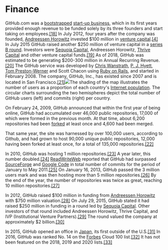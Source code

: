 # Finance

GitHub.com was a [bootstrapped](https://en.wikipedia.org/wiki/Entrepreneurship#Bootstrapping) [start-up business](https://en.wikipedia.org/wiki/Startup_company), which in its first years provided enough revenue to be funded solely by its three founders and start taking on employees.[\[18\]](https://en.wikipedia.org/wiki/GitHub#cite_note-18) In July 2012, four years after the company was founded, [Andreessen Horowitz](https://en.wikipedia.org/wiki/Andreessen_Horowitz) invested $100 million in [venture capital](https://en.wikipedia.org/wiki/Venture_capital).[\[4\]](https://en.wikipedia.org/wiki/GitHub#cite_note-hugeinvestment-4) In July 2015 GitHub raised another $250 million of venture capital in a [series B round](https://en.wikipedia.org/wiki/Series_B). Investors were [Sequoia Capital](https://en.wikipedia.org/wiki/Sequoia_Capital), Andreessen Horowitz, [Thrive Capital](https://en.wikipedia.org/wiki/Thrive_Capital) and other venture capital funds.[\[19\]](https://en.wikipedia.org/wiki/GitHub#cite_note-19) As of 2018, GitHub was estimated to be generating $200-300 million in Annual Recurring Revenue.[\[20\]](https://en.wikipedia.org/wiki/GitHub#cite_note-20) The GitHub service was developed by [Chris Wanstrath](https://en.wikipedia.org/wiki/Chris_Wanstrath), [P. J. Hyett](https://en.wikipedia.org/wiki/P._J._Hyett), [Tom Preston-Werner](https://en.wikipedia.org/wiki/Tom_Preston-Werner) and Scott Chacon using [Ruby on Rails](https://en.wikipedia.org/wiki/Ruby_on_Rails), and started in February 2008. The company, GitHub, Inc., has existed since 2007 and is located in San Francisco.[\[21\]](https://en.wikipedia.org/wiki/GitHub#cite_note-21)[![](https://upload.wikimedia.org/wikipedia/commons/thumb/5/57/Mapping_collaborative_software_on_GitHub.png/220px-Mapping_collaborative_software_on_GitHub.png)](https://en.wikipedia.org/wiki/File:Mapping_collaborative_software_on_GitHub.png)The shading of the map illustrates the number of users as a proportion of each country's [Internet population](https://en.wikipedia.org/wiki/Internet_population). The circular charts surrounding the two hemispheres depict the total number of GitHub users \(left\) and commits \(right\) per country.

On February 24, 2009, GitHub announced that within the first year of being online, GitHub had accumulated over 46,000 public repositories, 17,000 of which were formed in the previous month. At that time, about 6,200 repositories had been [forked](https://en.wikipedia.org/wiki/Fork_%28software_development%29) at least once and 4,600 had been merged.

That same year, the site was harnessed by over 100,000 users, according to Github, and had grown to host 90,000 unique public repositories, 12,000 having been forked at least once, for a total of 135,000 repositories.[\[22\]](https://en.wikipedia.org/wiki/GitHub#cite_note-22)

In 2010, GitHub was hosting 1 million repositories.[\[23\]](https://en.wikipedia.org/wiki/GitHub#cite_note-23) A year later, this number doubled.[\[24\]](https://en.wikipedia.org/wiki/GitHub#cite_note-24) [ReadWriteWeb](https://en.wikipedia.org/wiki/ReadWriteWeb) reported that GitHub had surpassed [SourceForge](https://en.wikipedia.org/wiki/SourceForge) and [Google Code](https://en.wikipedia.org/wiki/Google_Code) in total number of commits for the period of January to May 2011.[\[25\]](https://en.wikipedia.org/wiki/GitHub#cite_note-25) On January 16, 2013, GitHub passed the 3 million users mark and was then hosting more than 5 million repositories.[\[26\]](https://en.wikipedia.org/wiki/GitHub#cite_note-26) By the end of the year, the number of repositories was twice as great, reaching 10 million repositories.[\[27\]](https://en.wikipedia.org/wiki/GitHub#cite_note-27)

In 2012, GitHub raised $100 million in funding from [Andreessen Horowitz](https://en.wikipedia.org/wiki/Andreessen_Horowitz) with $750 million valuation.[\[28\]](https://en.wikipedia.org/wiki/GitHub#cite_note-28) On July 29, 2015, GitHub stated it had raised $250 million in funding in a round led by [Sequoia Capital](https://en.wikipedia.org/wiki/Sequoia_Capital). Other investors of that round included Andreessen Horowitz, Thrive Capital, and IVP \(Institutional Venture Partners\).[\[29\]](https://en.wikipedia.org/wiki/GitHub#cite_note-29) The round valued the company at approximately $2 billion.[\[30\]](https://en.wikipedia.org/wiki/GitHub#cite_note-30)

In 2015, GitHub opened an office in [Japan](https://en.wikipedia.org/wiki/Japan), its first outside of the U.S.[\[31\]](https://en.wikipedia.org/wiki/GitHub#cite_note-31) In 2016, GitHub was ranked No. 14 on the [Forbes](https://en.wikipedia.org/wiki/Forbes) Cloud 100 list.[\[32\]](https://en.wikipedia.org/wiki/GitHub#cite_note-32) It has not been featured on the 2018, 2019 and 2020 lists.[\[33\]](https://en.wikipedia.org/wiki/GitHub#cite_note-33)

